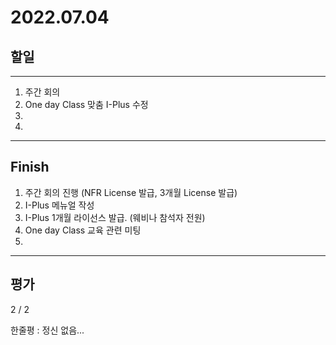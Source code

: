 # 2022.07.04

## 할일

------

1. 주간 회의
2. One day Class 맞춤 I-Plus 수정
3. 
4. 








------

## Finish

1. 주간 회의 진행 (NFR License 발급, 3개월 License 발급)
2. I-Plus 메뉴얼 작성
3. I-Plus 1개월 라이선스 발급. (웨비나 참석자 전원)
4. One day Class 교육 관련 미팅
5. 


------

## 평가

  2 / 2

한줄평 : 정신 없음...